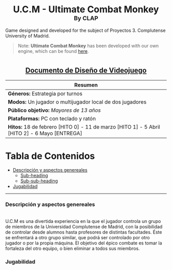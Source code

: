 <h1 align="center"> <b>U.C.M - Ultimate Combat Monkey <br/> <font size=4"> By CLAP</font></b></h1>


Game designed and developed for the subject of Proyectos 3. 
Complutense University of Madrid.

> Note: **Ultimate Combat Monkey** has been developed with our own engine, which can be found [here](https://github.com/CLAP-VideoGames/CLAPEngine).

#
<h2 align="center"> <ins> Documento de Diseño de Videojuego  </ins> </h2>


| **Resumen** |
| --- |
| **Géneros:** Estrategia por turnos |
| **Modos:** Un jugador o multijugador local de dos jugadores |
| **Público objetivo:** _Mayores de 13 años_ |
| **Plataformas:** PC con teclado y ratón|
| **Hitos:** 18 de febrero [HITO 0] - 11 de marzo [HITO 1] - 5 Abril [HITO 2] - 6 Mayo [ENTREGA]|

# Tabla de Contenidos

  - [Descripción y aspectos genereales](#intro)
     * [Sub-heading](#sub-heading)
     + [Sub-sub-heading](#sub-sub-heading)
  - [Jugabilidad](#game)

___
<h3 id="intro" ><b> Descripción y aspectos genereales </b></h3>
<br>
U.C.M es una divertida experiencia en la que el jugador controla un grupo de miembros de la Universidad Complutense de Madrid, con la posibilidad de controlar desde alumnos hasta profesores de distintas facultades.
Éste se enfrentará a otro grupo similar, que podrá ser controlado por otro jugador o por la propia máquina. El objetivo del épico combate es tomar la fortaleza del otro equipo, o bien eliminar a todos sus miembros.

<br>

<h3 id="game"><b> Jugabilidad</b></h3>

